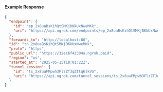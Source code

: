 <!-- Code generated for API Clients. DO NOT EDIT. -->

#### Example Response

```json
{
  "endpoint": {
    "id": "ep_2x8uaBsKihQtSMKjDKkUxNweMKk",
    "uri": "https://api.ngrok.com/endpoints/ep_2x8uaBsKihQtSMKjDKkUxNweMKk"
  },
  "forwards_to": "http://localhost:80",
  "id": "tn_2x8uaBsKihQtSMKjDKkUxNweMKk",
  "proto": "https",
  "public_url": "https://32ec6f42304a.ngrok.paid",
  "region": "us",
  "started_at": "2025-05-15T18:01:22Z",
  "tunnel_session": {
    "id": "ts_2x8uaFMpwh3FlzZTJqZItq6lkVG",
    "uri": "https://api.ngrok.com/tunnel_sessions/ts_2x8uaFMpwh3FlzZTJqZItq6lkVG"
  }
}
```
